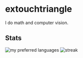 # extouchtriangle

I do math and computer vision.

## Stats
 
<!---![my stats](https://github-readme-stats.vercel.app/api?username=extouchtriangle&theme=tokyonight&hide_border=true&show_icons=true&count_private=true--->

![my preferred languages](https://github-readme-stats.vercel.app/api/top-langs/?username=extouchtriangle&theme=tokyonight&show_icons=true&hide_border=true)
![streak](https://streak-stats.demolab.com?user=extouchtriangle&theme=tokyonight&hide_border=true)
